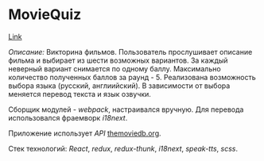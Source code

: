 # MovieQuiz

[Link](https://movie-quiz-1.web.app/)

*Описание:*
Викторина фильмов. Пользователь прослушивает описание фильма и выбирает из шести возможных вариантов. За каждый неверный вариант снимается по одному баллу. Максимально количество полученных баллов за раунд - 5.
Реализована возможность выбора языка (русский, англиийский). В зависимости от выбора меняется перевод текста и язык озвучки.

Сборщик модулей - *webpack*, настраивался вручную.
Для перевода использовался фраемворк *i18next*.

Приложение использует *API* [themoviedb.org](themoviedb.org).

Стек технологий:
*React*, *redux*, *redux-thunk*, *i18next*, *speak-tts*, *scss*.
